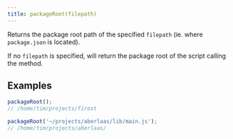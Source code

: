 ```yaml
---
title: packageRoot(filepath)
---
```


Returns the package root path of the specified `filepath` (ie. where
`package.json` is located).

If no `filepath` is specified, will return the package root of the script calling
the method.

## Examples

```js
packageRoot(); 
// /home/tim/projects/firost

packageRoot('~/projects/aberlaas/lib/main.js'); 
// /home/tim/projects/aberlaas/
```
